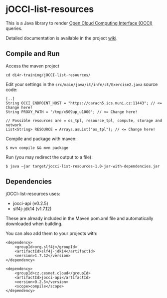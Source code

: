 # jOCCI-list-resources
This is a Java library to render <a href="http://occi-wg.org/about/specification/">Open Cloud Computing Interface (OCCI)</a> queries.

Detailed documentation is available in the project <a href="https://github.com/EGI-FCTF/jOCCI-api/wiki">wiki</a>.

## Compile and Run

Access the maven project

```cd di4r-training/jOCCI-list-resources/```

Edit your settings in the `src/main/java/it/infn/ct/Exercise2.java` source code:
```
[..]
String OCCI_ENDPOINT_HOST = "https://carach5.ics.muni.cz:11443"; // <= Change here!
String PROXY_PATH = "/tmp/x509up_u1000"; // <= Change here!

// Possible resources are = os_tpl, resource_tpl, compute, storage and network
List<String> RESOURCE = Arrays.asList("os_tpl"); // <= Change here!
```

Compile and package with maven:
```
$ mvn compile && mvn package
```

Run (you may redirect the output to a file):
```
$ java –jar target/jocci-list-resources-1.0-jar-with-dependencies.jar
```

## Dependencies

jOCCI-list-resources uses:
- jocci-api (v0.2.5)
- slf4j-jdk14 (v1.7.12)

These are already included in the Maven pom.xml file and automatically downloaded when building.

You can also add them to your projects with:

    <dependency>
        <groupId>org.slf4j</groupId>
        <artifactId>slf4j-jdk14</artifactId>
        <version>1.7.12</version>
    </dependency>

    <dependency>
        <groupId>cz.cesnet.cloud</groupId>
        <artifactId>jocci-api</artifactId>
        <version>0.2.5</version>
        <scope>compile</scope>
    </dependency>
